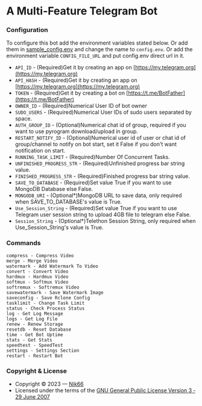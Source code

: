 # A Multi-Feature Telegram Bot


### Configuration
To configure this bot add the environment variables stated below. Or add them in [sample_config.env](./sample_config.env) and change the name to `config.env`. Or add the environment variable `CONFIG_FILE_URL` and put config.env direct url in it.
- `API_ID` - (Required)Get it by creating an app on [https://my.telegram.org](https://my.telegram.org)
- `API_HASH` - (Required)Get it by creating an app on [https://my.telegram.org](https://my.telegram.org)
- `TOKEN` - (Required)Get it by creating a bot on [https://t.me/BotFather](https://t.me/BotFather)
- `OWNER_ID` - (Required)Numerical User ID of bot owner
- `SUDO_USERS` - (Required)Numerical User IDs of sudo users separated by space.
- `AUTH_GROUP_ID` - (Optional)Numerical chat id of group, required if you want to use pyrogram download/upload in group.
- `RESTART_NOTIFY_ID` - (Optional)Numerical user id of user or chat id of group/channel to notify on bot start, set it False if you don't want notification on start.
- `RUNNING_TASK_LIMIT` - (Required)Number Of Concurrent Tasks.
- `UNFINISHED_PROGRESS_STR` - (Required)Unfinished progress bar string value.
- `FINISHED_PROGRESS_STR` - (Required)Finished progress bar string value.
- `SAVE_TO_DATABASE` - (Required)Set value True if you want to use MongoDB Database else False.
- `MONGODB_URI` - (Optional*)MongoDB URL to save data, only required when SAVE_TO_DATABASE's value is True.
- `Use_Session_String` - (Required)Set value True if you want to use Telegram user session string to upload 4GB file to telegram else False.
- `Session_String` - (Optional*)Telethon Session String, only required when Use_Session_String's value is True.

### Commands
```
compress - Compress Video
merge - Merge Video
watermark - Add Watermark To Video
convert - Convert Video
hardmux - Hardmux Video
softmux - Softmux Video
softremux - Softremux Video
savewatermark - Save Watermark Image
saveconfig - Save Rclone Config
tasklimit - Change Task Limit
status - Check Process Status
log - Get Log Message
logs - Get Log File
renew - Renew Storage
resetdb - Reset Database
time - Get Bot Uptime
stats - Get Stats
speedtest - SpeedTest
settings - Settings Section
restart - Restart Bot
```



### Copyright & License
- Copyright &copy; 2023 &mdash; [Nik66](https://github.com/sahilgit55)
- Licensed under the terms of the [GNU General Public License Version 3 &dash; 29 June 2007](./LICENSE)